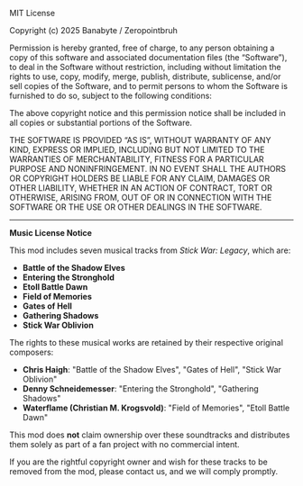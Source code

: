 MIT License

Copyright (c) 2025 Banabyte / Zeropointbruh

Permission is hereby granted, free of charge, to any person obtaining a copy
of this software and associated documentation files (the “Software”), to deal
in the Software without restriction, including without limitation the rights 
to use, copy, modify, merge, publish, distribute, sublicense, and/or sell 
copies of the Software, and to permit persons to whom the Software is 
furnished to do so, subject to the following conditions:

The above copyright notice and this permission notice shall be included in 
all copies or substantial portions of the Software.

THE SOFTWARE IS PROVIDED “AS IS”, WITHOUT WARRANTY OF ANY KIND, EXPRESS OR 
IMPLIED, INCLUDING BUT NOT LIMITED TO THE WARRANTIES OF MERCHANTABILITY, 
FITNESS FOR A PARTICULAR PURPOSE AND NONINFRINGEMENT. IN NO EVENT SHALL THE 
AUTHORS OR COPYRIGHT HOLDERS BE LIABLE FOR ANY CLAIM, DAMAGES OR OTHER 
LIABILITY, WHETHER IN AN ACTION OF CONTRACT, TORT OR OTHERWISE, ARISING 
FROM, OUT OF OR IN CONNECTION WITH THE SOFTWARE OR THE USE OR OTHER DEALINGS 
IN THE SOFTWARE.

---

**Music License Notice**

This mod includes seven musical tracks from *Stick War: Legacy*, which are:

- **Battle of the Shadow Elves**  
- **Entering the Stronghold**  
- **Etoll Battle Dawn**  
- **Field of Memories**  
- **Gates of Hell**  
- **Gathering Shadows**  
- **Stick War Oblivion**

The rights to these musical works are retained by their respective original composers:

- **Chris Haigh**: "Battle of the Shadow Elves", "Gates of Hell", "Stick War Oblivion"  
- **Denny Schneidemesser**: "Entering the Stronghold", "Gathering Shadows"  
- **Waterflame (Christian M. Krogsvold)**: "Field of Memories", "Etoll Battle Dawn"

This mod does **not** claim ownership over these soundtracks and distributes them solely as part of a fan project with no commercial intent.

If you are the rightful copyright owner and wish for these tracks to be removed from the mod, please contact us, and we will comply promptly.
